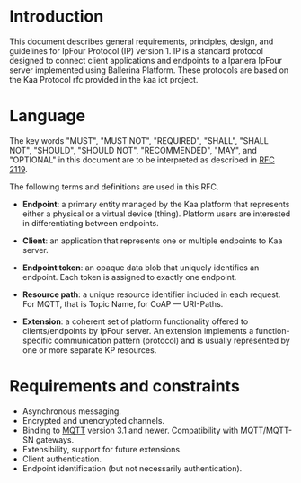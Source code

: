 

# Introduction

This document describes general requirements, principles, design, and guidelines for IpFour Protocol (IP) version 1.
IP is a standard protocol designed to connect client applications and endpoints to a Ipanera IpFour server implemented
using Ballerina Platform. These protocols are based on the Kaa Protocol rfc provided in the kaa iot project.

# Language

The key words "MUST", "MUST NOT", "REQUIRED", "SHALL", "SHALL NOT", "SHOULD", "SHOULD NOT", "RECOMMENDED", "MAY", and "OPTIONAL" in this document are to be interpreted as described in [RFC 2119](https://tools.ietf.org/html/rfc2119).

The following terms and definitions are used in this RFC.

- **Endpoint**: a primary entity managed by the Kaa platform that represents either a physical or a virtual device (thing).
Platform users are interested in differentiating between endpoints.

- **Client**: an application that represents one or multiple endpoints to Kaa server.

- **Endpoint token**: an opaque data blob that uniquely identifies an endpoint.
Each token is assigned to exactly one endpoint.

- **Resource path**: a unique resource identifier included in each request.
For MQTT, that is Topic Name, for CoAP — URI-Paths.

- **Extension**: a coherent set of platform functionality offered to clients/endpoints by IpFour server.
An extension implements a function-specific communication pattern (protocol) and is usually represented by one or more separate KP resources.



# Requirements and constraints

- Asynchronous messaging.
- Encrypted and unencrypted channels.
- Binding to [MQTT](http://mqtt.org/) version 3.1 and newer.
Compatibility with MQTT/MQTT-SN gateways.
- Extensibility, support for future extensions.
- Client authentication.
- Endpoint identification (but not necessarily authentication).